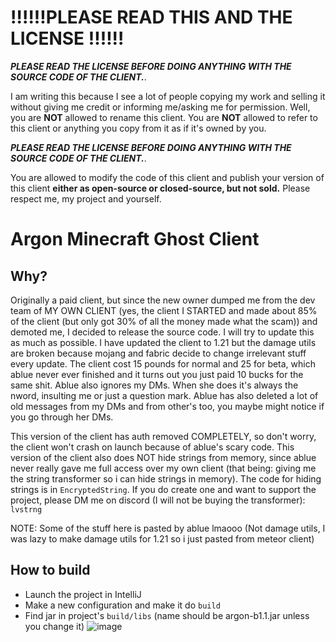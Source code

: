 # ‼️‼️‼️**PLEASE READ THIS AND THE LICENSE** ‼️‼️‼️

***PLEASE READ THE LICENSE BEFORE DOING ANYTHING WITH THE SOURCE CODE OF THE CLIENT.***.

I am writing this because I see a lot of people copying my work and selling it without giving me credit or informing me/asking me for permission. Well, you are **NOT** allowed to rename this client. You are **NOT** allowed to refer to this client or anything you copy from it as if it's owned by you.

***PLEASE READ THE LICENSE BEFORE DOING ANYTHING WITH THE SOURCE CODE OF THE CLIENT.***.

You are allowed to modify the code of this client and publish your version of this client **either as open-source or closed-source, but not sold.** Please respect me, my project and yourself.

# Argon Minecraft Ghost Client

## Why?

Originally a paid client, but since the new owner dumped me from the dev team of MY OWN CLIENT (yes, the client I STARTED and made about 85% of the client (but only got 30% of all the money made what the scam)) and demoted me, I decided to release the source code. I will try to update this as much as possible. I have updated the client to 1.21 but the damage utils are broken because mojang and fabric decide to change irrelevant stuff every update. The client cost 15 pounds for normal and 25 for beta, which ablue never ever finished and it turns out you just paid 10 bucks for the same shit. Ablue also ignores my DMs. When she does it's always the nword, insulting me or just a question mark. Ablue has also deleted a lot of old messages from my DMs and from other's too, you maybe might notice if you go through her DMs.

This version of the client has auth removed COMPLETELY, so don't worry, the client won't crash on launch because of ablue's scary code. This version of the client also does NOT hide strings from memory, since ablue never really gave me full access over my own client (that being: giving me the string transformer so i can hide strings in memory). The code for hiding strings is in `EncryptedString`. If you do create one and want to support the project, please DM me on discord (I will not be buying the transformer): ```lvstrng```

NOTE: Some of the stuff here is pasted by ablue lmaooo (Not damage utils, I was lazy to make damage utils for 1.21 so i just pasted from meteor client)

## How to build

- Launch the project in IntelliJ
- Make a new configuration and make it do `build`
- Find jar in project's `build/libs` (name should be argon-b1.1.jar unless you change it) 
![image](https://github.com/user-attachments/assets/b2e8853e-2916-4219-9443-85ff7549d418)
